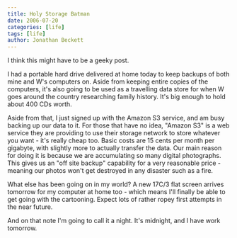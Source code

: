 ```yaml
---
title: Holy Storage Batman
date: 2006-07-20
categories: [life]
tags: [life]
author: Jonathan Beckett
---
```


I think this might have to be a geeky post.

I had a portable hard drive delivered at home today to keep backups of both mine and W's computers on. Aside from keeping entire copies of the computers, it's also going to be used as a travelling data store for when W goes around the country researching family history. It's big enough to hold about 400 CDs worth.

Aside from that, I just signed up with the Amazon S3 service, and am busy backing up our data to it. For those that have no idea, "Amazon S3" is a web service they are providing to use their storage network to store whatever you want - it's really cheap too. Basic costs are 15 cents per month per gigabyte, with slightly more to actually transfer the data. Our main reason for doing it is because we are accumulating so many digital photographs. This gives us an "off site backup" capability for a very reasonable price - meaning our photos won't get destroyed in any disaster such as a fire.

What else has been going on in my world? A new 17C/3 flat screen arrives tomorrow for my computer at home too - which means I'll finally be able to get going with the cartooning. Expect lots of rather ropey first attempts in the near future.

And on that note I'm going to call it a night. It's midnight, and I have work tomorrow.